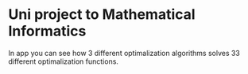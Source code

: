 # Uni project to Mathematical Informatics

In app you can see how 3 different optimalization algorithms solves 33 different optimalization functions.
 

